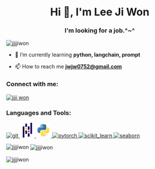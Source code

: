 <h1 align="center">Hi 👋, I'm Lee Ji Won</h1>
<h3 align="center">I'm looking for a job.^~^</h3>

<p align="left"> <img src="https://komarev.com/ghpvc/?username=jjjjiwon&label=Profile%20views&color=0e75b6&style=flat" alt="jjjjiwon" /> </p>

- 🌱 I’m currently learning **python, langchain, prompt**

- 📫 How to reach me **jwjw0752@gmail.com**

<h3 align="left">Connect with me:</h3>
<p align="left">
<a href="https://www.kaggle.com/jjjiwon" target="blank"><img align="center" src="https://raw.githubusercontent.com/rahuldkjain/github-profile-readme-generator/master/src/images/icons/Social/kaggle.svg" alt="jjji won" height="30" width="40" /></a>
</p>

<h3 align="left">Languages and Tools:</h3>
<p align="left"> <a href="https://git-scm.com/" target="_blank" rel="noreferrer"> <img src="https://www.vectorlogo.zone/logos/git-scm/git-scm-icon.svg" alt="git" width="40" height="40"/> </a> <a href="https://pandas.pydata.org/" target="_blank" rel="noreferrer"> <img src="https://raw.githubusercontent.com/devicons/devicon/2ae2a900d2f041da66e950e4d48052658d850630/icons/pandas/pandas-original.svg" alt="pandas" width="40" height="40"/> </a> <a href="https://www.python.org" target="_blank" rel="noreferrer"> <img src="https://raw.githubusercontent.com/devicons/devicon/master/icons/python/python-original.svg" alt="python" width="40" height="40"/> </a> <a href="https://pytorch.org/" target="_blank" rel="noreferrer"> <img src="https://www.vectorlogo.zone/logos/pytorch/pytorch-icon.svg" alt="pytorch" width="40" height="40"/> </a> <a href="https://scikit-learn.org/" target="_blank" rel="noreferrer"> <img src="https://upload.wikimedia.org/wikipedia/commons/0/05/Scikit_learn_logo_small.svg" alt="scikit_learn" width="40" height="40"/> </a> <a href="https://seaborn.pydata.org/" target="_blank" rel="noreferrer"> <img src="https://seaborn.pydata.org/_images/logo-mark-lightbg.svg" alt="seaborn" width="40" height="40"/> </a> </p>

<p><img align="left" src="https://github-readme-stats.vercel.app/api/top-langs?username=jjjjiwon&show_icons=true&locale=en&layout=compact" alt="jjjjiwon" /></p>

<p>&nbsp;<img align="center" src="https://github-readme-stats.vercel.app/api?username=jjjjiwon&show_icons=true&locale=en" alt="jjjjiwon" /></p>

<p><img align="center" src="https://github-readme-streak-stats.herokuapp.com/?user=jjjjiwon&" alt="jjjjiwon" /></p>
